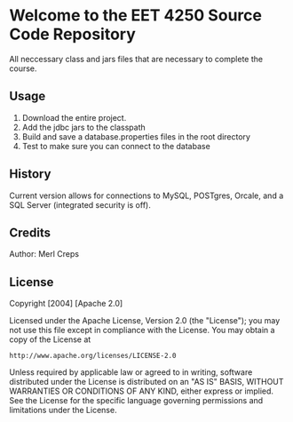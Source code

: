# Welcome to the EET 4250 Source Code Repository

All neccessary class and jars files that are necessary to complete the course.

## Usage
1. Download the entire project.
2. Add the jdbc jars to the classpath
3. Build and save a database.properties files in the root directory
4. Test to make sure you can connect to the database

## History

Current version allows for connections to MySQL, POSTgres, Orcale, and a SQL Server (integrated security is off).

## Credits

Author: Merl Creps

## License
Copyright [2004] [Apache 2.0]

Licensed under the Apache License, Version 2.0 (the "License");
you may not use this file except in compliance with the License.
You may obtain a copy of the License at

    http://www.apache.org/licenses/LICENSE-2.0

Unless required by applicable law or agreed to in writing, software
distributed under the License is distributed on an "AS IS" BASIS,
WITHOUT WARRANTIES OR CONDITIONS OF ANY KIND, either express or implied.
See the License for the specific language governing permissions and
limitations under the License.


